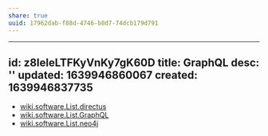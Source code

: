 ```yaml
---
share: true
uuid: 17962dab-f88d-4746-b8d7-74dcb179d791
---
```

---
id: z8IeleLTFKyVnKy7gK60D
title: GraphQL
desc: ''
updated: 1639946860067
created: 1639946837735
---

* [wiki.software.List.directus](/undefined)
* [wiki.software.List.GraphQL](/undefined)
* [wiki.software.List.neo4j](/undefined)